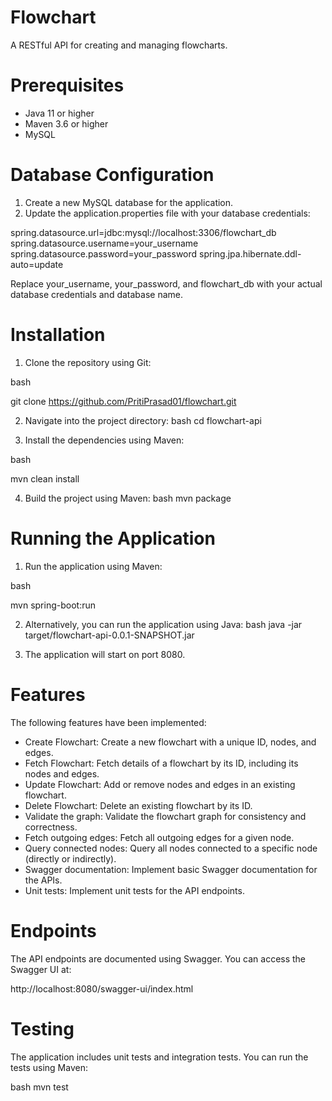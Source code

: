 # Flowchart
A RESTful API for creating and managing flowcharts.

# Prerequisites
- Java 11 or higher
- Maven 3.6 or higher
- MySQL

# Database Configuration

1. Create a new MySQL database for the application.
2. Update the application.properties file with your database credentials:



spring.datasource.url=jdbc:mysql://localhost:3306/flowchart_db
spring.datasource.username=your_username
spring.datasource.password=your_password
spring.jpa.hibernate.ddl-auto=update


Replace your_username, your_password, and flowchart_db with your actual database credentials and database name.

# Installation
1. Clone the repository using Git:

bash

git clone https://github.com/PritiPrasad01/flowchart.git

2. Navigate into the project directory:
   bash
cd flowchart-api

1. Install the dependencies using Maven:

bash

mvn clean install

4. Build the project using Maven:
   bash
mvn package


# Running the Application
1. Run the application using Maven:

bash

mvn spring-boot:run

2. Alternatively, you can run the application using Java:
   bash
java -jar target/flowchart-api-0.0.1-SNAPSHOT.jar

1. The application will start on port 8080.

# Features

The following features have been implemented:

- Create Flowchart: Create a new flowchart with a unique ID, nodes, and edges.
- Fetch Flowchart: Fetch details of a flowchart by its ID, including its nodes and edges.
- Update Flowchart: Add or remove nodes and edges in an existing flowchart.
- Delete Flowchart: Delete an existing flowchart by its ID.
- Validate the graph: Validate the flowchart graph for consistency and correctness.
- Fetch outgoing edges: Fetch all outgoing edges for a given node.
- Query connected nodes: Query all nodes connected to a specific node (directly or indirectly).
- Swagger documentation: Implement basic Swagger documentation for the APIs.
- Unit tests: Implement unit tests for the API endpoints.

# Endpoints
The API endpoints are documented using Swagger. You can access the Swagger UI at:

http://localhost:8080/swagger-ui/index.html

# Testing

The application includes unit tests and integration tests. You can run the tests using Maven:


bash
mvn test
